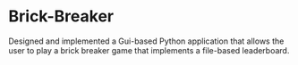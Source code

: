 # Brick-Breaker
Designed and implemented a Gui-based Python application that allows the user to play a brick breaker game that implements a file-based leaderboard.

